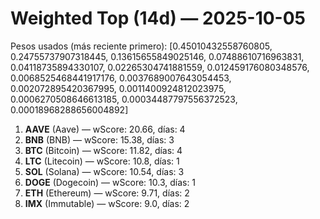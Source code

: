 # Weighted Top (14d) — 2025-10-05
Pesos usados (más reciente primero): [0.45010432558760805, 0.24755737907318445, 0.13615655849025146, 0.07488610716963831, 0.04118735894330107, 0.02265304741881559, 0.012459176080348576, 0.0068525468441917176, 0.0037689007643054453, 0.002072895420367995, 0.0011400924812023975, 0.0006270508646613185, 0.00034487797556372523, 0.00018968288656004892]
1. **AAVE** (Aave) — wScore: 20.66, días: 4
2. **BNB** (BNB) — wScore: 15.38, días: 3
3. **BTC** (Bitcoin) — wScore: 11.82, días: 4
4. **LTC** (Litecoin) — wScore: 10.8, días: 1
5. **SOL** (Solana) — wScore: 10.54, días: 3
6. **DOGE** (Dogecoin) — wScore: 10.3, días: 1
7. **ETH** (Ethereum) — wScore: 9.71, días: 2
8. **IMX** (Immutable) — wScore: 9.0, días: 2